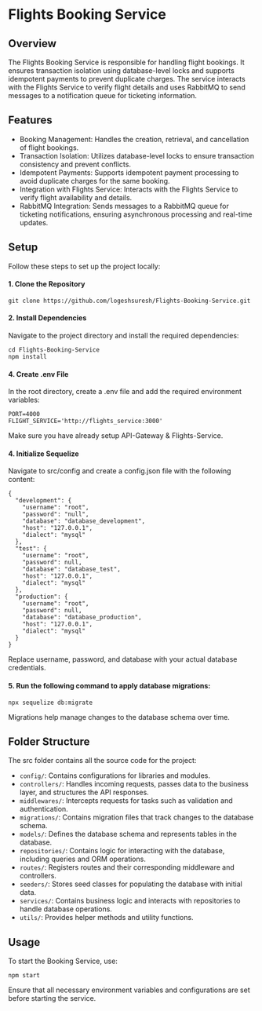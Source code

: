 # Flights Booking Service

## Overview
The Flights Booking Service is responsible for handling flight bookings. It ensures transaction isolation using database-level locks and supports idempotent payments to prevent duplicate charges. The service interacts with the Flights Service to verify flight details and uses RabbitMQ to send messages to a notification queue for ticketing information.

## Features
- Booking Management: Handles the creation, retrieval, and cancellation of flight bookings.
- Transaction Isolation: Utilizes database-level locks to ensure transaction consistency and prevent conflicts.
- Idempotent Payments: Supports idempotent payment processing to avoid duplicate charges for the same booking.
- Integration with Flights Service: Interacts with the Flights Service to verify flight availability and details.
- RabbitMQ Integration: Sends messages to a RabbitMQ queue for ticketing notifications, ensuring asynchronous processing and real-time updates.


## Setup
Follow these steps to set up the project locally:

#### 1. Clone the Repository

```
git clone https://github.com/logeshsuresh/Flights-Booking-Service.git
```

#### 2. Install Dependencies

Navigate to the project directory and install the required dependencies:

```
cd Flights-Booking-Service
npm install
```

#### 4. Create .env File

In the root directory, create a .env file and add the required environment variables:
```
PORT=4000
FLIGHT_SERVICE='http://flights_service:3000'
```
Make sure you have already setup API-Gateway & Flights-Service.

#### 4. Initialize Sequelize

Navigate to src/config and create a config.json file with the following content:
```
{
  "development": {
    "username": "root",
    "password": "null",
    "database": "database_development",
    "host": "127.0.0.1",
    "dialect": "mysql"
  },
  "test": {
    "username": "root",
    "password": null,
    "database": "database_test",
    "host": "127.0.0.1",
    "dialect": "mysql"
  },
  "production": {
    "username": "root",
    "password": null,
    "database": "database_production",
    "host": "127.0.0.1",
    "dialect": "mysql"
  }
}
```
Replace username, password, and database with your actual database credentials.

#### 5. Run the following command to apply database migrations:

```
npx sequelize db:migrate
```
Migrations help manage changes to the database schema over time.

## Folder Structure
The src folder contains all the source code for the project:

- `config/`: Contains configurations for libraries and modules.
- `controllers/`: Handles incoming requests, passes data to the business layer, and structures the API responses.
- `middlewares/`: Intercepts requests for tasks such as validation and authentication.
- `migrations/`: Contains migration files that track changes to the database schema.
- `models/`: Defines the database schema and represents tables in the database.
- `repositories/`: Contains logic for interacting with the database, including queries and ORM operations.
- `routes/`: Registers routes and their corresponding middleware and controllers.
- `seeders/`: Stores seed classes for populating the database with initial data.
- `services/`: Contains business logic and interacts with repositories to handle database operations.
- `utils/`: Provides helper methods and utility functions.

## Usage
To start the Booking Service, use:

```
npm start
```
Ensure that all necessary environment variables and configurations are set before starting the service.

